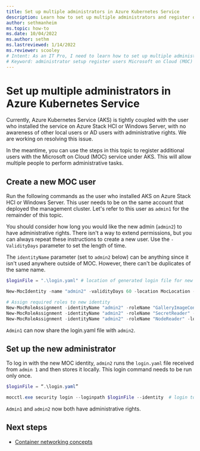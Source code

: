 ```yaml
---
title: Set up multiple administrators in Azure Kubernetes Service
description: Learn how to set up multiple administrators and register other users with the Microsoft on Cloud (MOC) service in Azure Kubernetes Service (AKS)
author: sethmanheim
ms.topic: how-to
ms.date: 10/04/2022
ms.author: sethm 
ms.lastreviewed: 1/14/2022
ms.reviewer: scooley
# Intent: As an IT Pro, I need to learn how to set up multiple administrators and register other users by using the Microsoft on Cloud (MOC) service on AKS on Azure Stack HCI and Windows Server.
# Keyword: administrator setup register users Microsoft on Cloud (MOC) service 
---
```


# Set up multiple administrators in Azure Kubernetes Service

Currently, Azure Kubernetes Service (AKS) is tightly coupled with the user who installed the service on Azure Stack HCI or Windows Server, with no awareness of other local users or AD users with administrative rights. We are working on resolving this issue. 

In the meantime, you can use the steps in this topic to register additional users with the Microsoft on Cloud (MOC) service under AKS. This will allow multiple people to perform administrative tasks.

## Create a new MOC user

Run the following commands as the user who installed AKS on Azure Stack HCI or Windows Server. This user needs to be on the same account that deployed the management cluster. Let's refer to this user as `admin1` for the remainder of this topic.

You should consider how long you would like the new admin (`admin2`) to have administrative rights. There isn't a way to extend permissions, but you can always repeat these instructions to create a new user. Use the `-ValidityDays` parameter to set the length of time.

The `identityName` parameter (set to `admin2` below) can be anything since it isn't used anywhere outside of MOC. However, there can't be duplicates of the same name.

``` PowerShell
$loginFile = ".\login.yaml" # location of generated login file for new identity

New-MocIdentity -name "admin2" -validityDays 60 -location MocLocation -outfile $loginFile # create new identity with chosen name

# Assign required roles to new identity
New-MocRoleAssignment -identityName "admin2" -roleName "GalleryImageContributor" -location MocLocation
New-MocRoleAssignment -identityName "admin2" -roleName "SecretReader" -location MocLocation
New-MocRoleAssignment -identityName "admin2" -roleName "NodeReader" -location MocLocation
```

`Admin1` can now share the login.yaml file with `admin2`.

## Set up the new administrator

To log in with the new MOC identity, `admin2` runs the `login.yaml` file received from `admin 1` and then stores it locally. This login command needs to be run only once.

``` PowerShell
$loginFile = “.\login.yaml”

mocctl.exe security login --loginpath $loginFile --identity  # login to new identity
```

`Admin1` and `admin2` now both have administrative rights.

## Next steps

- [Container networking concepts](./concepts-container-networking.md)
